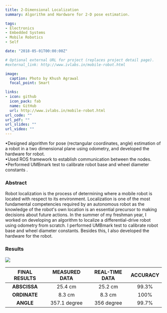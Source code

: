 ```yaml
---
title: 2-Dimensional Localization
summary: Algorithm and Hardware for 2-D pose estimation.

tags:
- Electronics
- Embedded Systems
- Mobile Robotics
- Self

date: "2018-05-01T00:00:00Z"

# Optional external URL for project (replaces project detail page).
#external_link: http://www.ivlabs.in/mobile-robot.html

image:
  caption: Photo by Khush Agrawal
  focal_point: Smart

links:
- icon: github
  icon_pack: fab
  name: GitHub
  url: http://www.ivlabs.in/mobile-robot.html
url_code: ""
url_pdf: ""
url_slides: ""
url_video: ""
---
```


•Designed algorithm for pose (rectangular coordinates, angle) estimation of a
robot in a two dimensional plane using odometry, and developed the
hardware for robot. \
•Used ROS framework to establish communication between the nodes. \
•Performed UMBmark test to calibrate robot base and wheel diameter constants .

### Abstract
Robot localization is the process of determining where a mobile robot is located with respect to its environment. Localization is one of the most fundamental competencies required by an autonomous robot as the knowledge of the robot's own location is an essential precursor to making decisions about future actions. In the summer of my freshman year, I worked on developing an algorithm to localize a differential-drive robot using odometry from scratch. I performed UMBmark test to calibrate robot base and wheel diameter constants. Besides this, I also developed the hardware for the robot. 
### Results
![](https://media.giphy.com/media/MdSNDislPQsoyDL4Is/giphy.gif)

| FINAL RESULTS | MEASURED DATA | REAL-TIME DATA | ACCURACY |
| :-----------: | :-----------: | :------------: | :------: |
| **ABSCISSA**  |    25.4 cm    |    25.2 cm     |  99.3%   |
| **ORDINATE**  |    8.3 cm     |     8.3 cm     |   100%   |
|   **ANGLE**   | 357.1 degree  |   356 degree   |  99.7%   |
